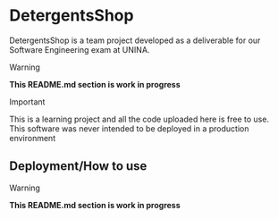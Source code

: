 # DetergentsShop
DetergentsShop is a team project developed as a deliverable for our Software Engineering exam at UNINA.

>[!WARNING]
>**This README.md section is work in progress**

>[!IMPORTANT]
>This is a learning project and all the code uploaded here is free to use.  
>This software was never intended to be deployed in a production environment

## Deployment/How to use
>[!WARNING]
>**This README.md section is work in progress**
